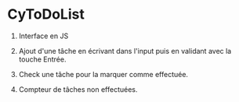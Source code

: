 # CyToDoList
1. Interface en JS

2. Ajout d'une tâche en écrivant dans l'input puis en validant avec la touche Entrée.


3. Check une tâche pour la marquer comme effectuée.

4. Compteur de tâches non effectuées.